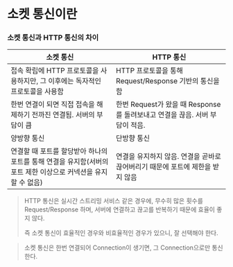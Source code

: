  

# 소켓 통신이란

### 소켓 통신과 HTTP 통신의 차이

| 소켓 통신                                                    | HTTP 통신                                                    |
| ------------------------------------------------------------ | ------------------------------------------------------------ |
| 접속 확립에 HTTP 프로토콜을 사용하지만, 그 이후에는 독자적인 프로토콜을 사용함 | HTTP 프로토콜을 통해 Request/Response 기반의 통신을 함       |
| 한번 연결이 되면 직접 접속을 해제하기 전까진 연결됨. 서버의 부담이 큼 | 한번 Request가 왔을 때 Response를 돌려보내고 연결을 끊음. 서버 부담이 적음. |
| 양방향 통신                                                  | 단방향 통신                                                  |
| 연결할 때 포트를 할당받아 하나의 포트를 통해 연결을 유지함(서버의 포트 제한 이상으로 커넥션을 유지할 수 없음) | 연결을 유지하지 않음. 연결을 곧바로 끊어버리기 때문에 포트에 제한을 받지 않음 |

> HTTP 통신은 실시간 스트리밍 서비스 같은 경우에, 무수히 많은 횟수를 Request/Response 하며, 서버에 연결하고 끊고를 반복하기 때문에 효율이 좋지 않다.
>
> 즉 소켓 통신이 효율적인 경우와 비효율적인 경우가 있으니, 잘 선택해야 한다.

> 소켓 통신은 한번 연결되어 Connection이 생기면, 그 Connection으로만 통신한다.